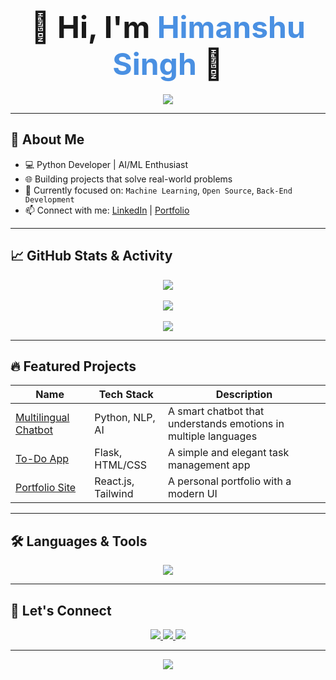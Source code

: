 <h1 align="center">
  <span style="font-size:3rem; font-weight:bold;" title="Hover Me!">🚀 <strong>Hi, I'm <span style="color:#4A90E2;">Himanshu Singh</span></strong> 👋</span>
</h1>

<p align="center">
  <img src="https://readme-typing-svg.herokuapp.com/?lines=🚀+Code+with+Purpose+|+Craft+with+Passion;💻+Python+Dev+|+AI/ML+Explorer;🛠️+Open+Source+Contributor+|+Lifelong+Learner&center=true&width=500&height=45&font=Fira+Code&color=4A90E2&vCenter=true&size=22" />
</p>

---

## 🌟 About Me

- 💻 Python Developer | AI/ML Enthusiast  
- 🌐 Building projects that solve real-world problems  
- 🎯 Currently focused on: `Machine Learning`, `Open Source`, `Back-End Development`  
- 📫 Connect with me: [LinkedIn](https://www.linkedin.com/in/code-shimanshu) | [Portfolio](#)

---

## 📈 GitHub Stats & Activity

<p align="center">
  <img src="https://github-readme-streak-stats.herokuapp.com/?user=Code-sHimanshu&theme=radical&hide_border=true" />
  <br><br>
  <img src="https://github-readme-stats.vercel.app/api?username=Code-sHimanshu&show_icons=true&theme=tokyonight&hide_border=true" />
  <br><br>
  <img src="https://github-readme-stats.vercel.app/api/top-langs/?username=Code-sHimanshu&layout=compact&theme=tokyonight&hide_border=true" />
</p>

---

## 🔥 Featured Projects

| Name | Tech Stack | Description |
|------|------------|-------------|
| [Multilingual Chatbot](https://github.com/Code-sHimanshu/Multilingual-Chatbot-for-Emotion-and-Sentiment-Analysis) | Python, NLP, AI | A smart chatbot that understands emotions in multiple languages |
| [To-Do App](#) | Flask, HTML/CSS | A simple and elegant task management app |
| [Portfolio Site](#) | React.js, Tailwind | A personal portfolio with a modern UI |

---

## 🛠️ Languages & Tools

<p align="center">
  <img src="https://skillicons.dev/icons?i=python,git,github,html,css,js,linux,vscode,tensorflow,pytorch&theme=light" />
</p>

---

## 📣 Let's Connect

<p align="center">
  <a href="https://www.linkedin.com/in/code-shimanshu">
    <img src="https://img.shields.io/badge/LinkedIn-blue?style=for-the-badge&logo=linkedin&logoColor=white" />
  </a>
  <a href="mailto:youremail@example.com">
    <img src="https://img.shields.io/badge/Gmail-red?style=for-the-badge&logo=gmail&logoColor=white" />
  </a>
  <a href="https://twitter.com/yourhandle">
    <img src="https://img.shields.io/badge/Twitter-blue?style=for-the-badge&logo=twitter&logoColor=white" />
  </a>
</p>

---

<p align="center">
  <img src="https://quotes-github-readme.vercel.app/api?type=horizontal&theme=radical" />
</p>
